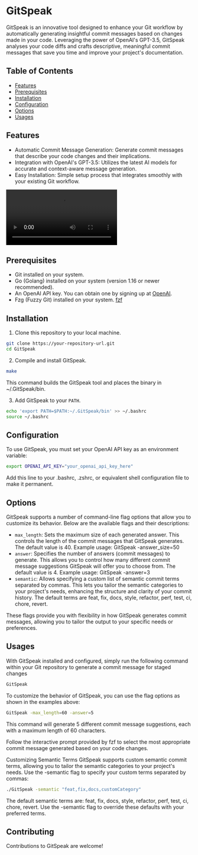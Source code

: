 # GitSpeak

GitSpeak is an innovative tool designed to enhance your Git workflow by automatically generating insightful commit messages based on changes made in your code. Leveraging the power of OpenAI's GPT-3.5, GitSpeak analyses your code diffs and crafts descriptive, meaningful commit messages that save you time and improve your project's documentation.

## Table of Contents

- [Features](#Features)
- [Prerequisites](#Prerequisites)
- [Installation](#Installation)
- [Configuration](#Configuration)
- [Options](#Options)
- [Usages](#Usages)

## Features

- Automatic Commit Message Generation: Generate commit messages that describe your code changes and their implications.
- Integration with OpenAI's GPT-3.5: Utilizes the latest AI models for accurate and context-aware message generation.
- Easy Installation: Simple setup process that integrates smoothly with your existing Git workflow.

![](https://i.imgur.com/YqPOWbq.mp4)

## Prerequisites

- Git installed on your system.
- Go (Golang) installed on your system (version 1.16 or newer recommended).
- An OpenAI API key. You can obtain one by signing up at [OpenAI](https://platform.openai.com/docs/overview).
- Fzg (Fuzzy Git) installed on your system. [fzf](https://github.com/junegunn/fzf)

## Installation

1. Clone this repository to your local machine.

```bash
git clone https://your-repository-url.git
cd GitSpeak
```

2. Compile and install GitSpeak.

```bash
make
```

This command builds the GitSpeak tool and places the binary in ~/.GitSpeak/bin.

3.  Add GitSpeak to your `PATH`.

```bash
echo 'export PATH=$PATH:~/.GitSpeak/bin' >> ~/.bashrc
source ~/.bashrc
```

## Configuration

To use GitSpeak, you must set your OpenAI API key as an environment variable:

```bash
export OPENAI_API_KEY="your_openai_api_key_here"
```

Add this line to your .bashrc, .zshrc, or equivalent shell configuration file to make it permanent.

## Options

GitSpeak supports a number of command-line flag options that allow you to customize its behavior. Below are the available flags and their descriptions:

- `max_length`: Sets the maximum size of each generated answer. This controls the length of the commit messages that GitSpeak generates. The default value is 40. Example usage: GitSpeak -answer_size=50
- `answer`: Specifies the number of answers (commit messages) to generate. This allows you to control how many different commit message suggestions GitSpeak will offer you to choose from. The default value is 4. Example usage: GitSpeak -answer=3
- `semantic`: Allows specifying a custom list of semantic commit terms separated by commas. This lets you tailor the semantic categories to your project's needs, enhancing the structure and clarity of your commit history. The default terms are feat, fix, docs, style, refactor, perf, test, ci, chore, revert.

These flags provide you with flexibility in how GitSpeak generates commit messages, allowing you to tailor the output to your specific needs or preferences.

## Usages

With GitSpeak installed and configured, simply run the following command within your Git repository to generate a commit message for staged changes

```bash
GitSpeak
```

To customize the behavior of GitSpeak, you can use the flag options as shown in the examples above:

```bash
GitSpeak -max_length=60 -answer=5
```

This command will generate 5 different commit message suggestions, each with a maximum length of 60 characters.

Follow the interactive prompt provided by fzf to select the most appropriate commit message generated based on your code changes.

Customizing Semantic Terms
GitSpeak supports custom semantic commit terms, allowing you to tailor the semantic categories to your project's needs. Use the -semantic flag to specify your custom terms separated by commas:

```bash
./GitSpeak -semantic "feat,fix,docs,customCategory"
```

The default semantic terms are: feat, fix, docs, style, refactor, perf, test, ci, chore, revert. Use the -semantic flag to override these defaults with your preferred terms.

## Contributing

Contributions to GitSpeak are welcome!
